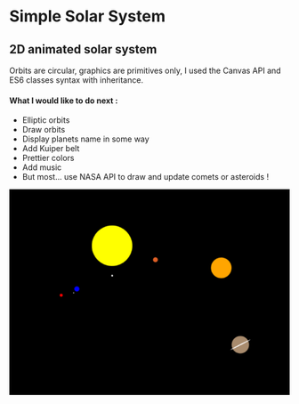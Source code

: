 # Simple Solar System

## 2D animated solar system

Orbits are circular, graphics are primitives only, I used the Canvas API and ES6 classes syntax with inheritance.

#### What I would like to do next :
* Elliptic orbits
* Draw orbits
* Display planets name in some way
* Add Kuiper belt
* Prettier colors
* Add music
* But most... use NASA API to draw and update comets or asteroids !

![Screenshot](screenshots/solar-1.png)
